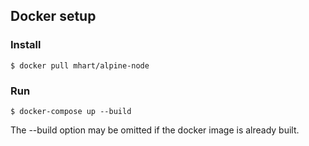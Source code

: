 

## Docker setup

### Install
```
$ docker pull mhart/alpine-node
```


### Run
```
$ docker-compose up --build
```
The --build option may be omitted if the docker image is already built.
